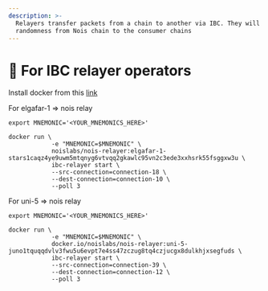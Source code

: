 ```yaml
---
description: >-
  Relayers transfer packets from a chain to another via IBC. They will ship the
  randomness from Nois chain to the consumer chains
---
```


# 🌉 For IBC relayer operators

Install docker from this [link](https://docs.docker.com/engine/install/ubuntu/)

For elgafar-1 => nois relay

```shell
export MNEMONIC='<YOUR_MNEMONICS_HERE>'

docker run \
            -e "MNEMONIC=$MNEMONIC" \
            noislabs/nois-relayer:elgafar-1-stars1caqz4ye9uwm5mtqnyg6vtvqq2gkawlc95vn2c3ede3xxhsrk55fsggxw3u \
            ibc-relayer start \
            --src-connection=connection-18 \
            --dest-connection=connection-10 \
            --poll 3
```

For uni-5 => nois relay

```shell
export MNEMONIC='<YOUR_MNEMONICS_HERE>'

docker run \
            -e "MNEMONIC=$MNEMONIC" \
            docker.io/noislabs/nois-relayer:uni-5-juno1tquqqdvlv3fwu5u6evpt7e4ss47zczug8tq4czjucgx8dulkhjxsegfuds \
            ibc-relayer start \
            --src-connection=connection-39 \
            --dest-connection=connection-12 \
            --poll 3
```
